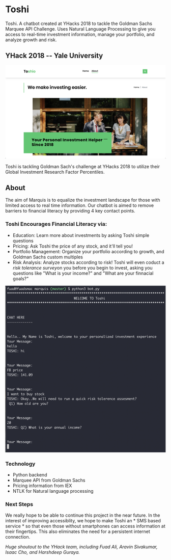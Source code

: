 # Toshi
 Toshi. A chatbot created at YHacks 2018 to tackle the Goldman Sachs Marquee API Challenge. Uses Natural Language Processing to give you access to real-time investment information, manage your portfolio, and analyze growth and risk.
 
 ## YHack 2018 -- Yale University 
 
 ![Image Not Found](toshiabout.png)

 Toshi is tackling Goldman Sach's challenge at YHacks 2018 to utilize their Global Investment Research Factor Percentiles. 

 ## About
 The aim of Marquis is to equalize the investment landscape for those with limited access to real time information. Our chatbot is aimed to remove barriers to financial literacy by providing 4 key contact points.

### Toshi Encourages Financial Literacy via:
 * Education: Learn more about investments by asking Toshi simple questions
 * Pricing: Ask Toshi the price of any stock, and it'll tell you!
 * Portfolio Management: Organize your portfolio according to growth, and Goldman Sachs custom multiples
 * Risk Analysis: Analyze stocks according to risk! Toshi will even coduct a *risk tolerance survey*on you before you begin to invest, asking you questions like "What is your income?" and "What are your finnacial goals?"
 
 ![Image Not Found](botoutput.png)

 ### Technology
 * Python backend
 * Marquee API from Goldman Sachs
 * Pricing information from IEX
 * NTLK for Natural language processing

 ### Next Steps

 We really hope to be able to continue this project in the near future. In the interest of improving accessiblity, we hope to make Toshi an * SMS based service * so that even those without smartphones can access information at their fingertips. This also eliminates the need for a persistent internet connection.

 *Huge shoutout to the YHack team, including Fuad Ali, Aravin Sivakumar, Isaac Cho, and Harshdeep Guraya.*

